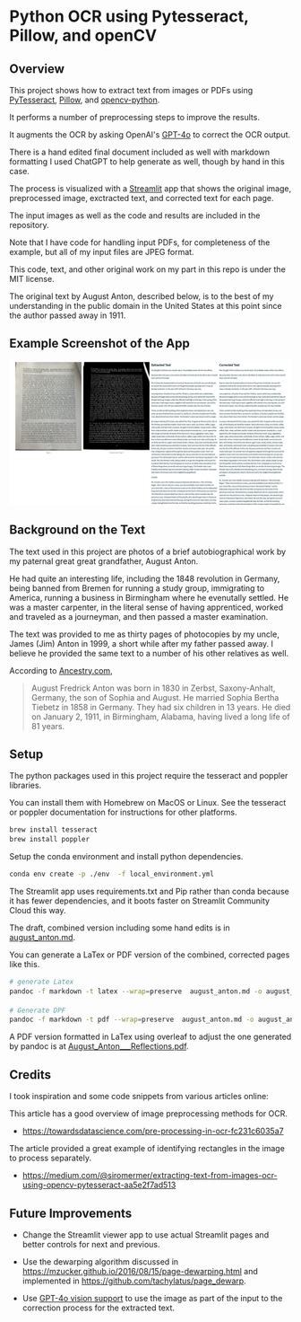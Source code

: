 # Python OCR using Pytesseract, Pillow, and openCV

## Overview

This project shows how to extract text from images or PDFs using [PyTesseract](https://github.com/h/pytesseract), [Pillow](https://python-pillow.org/), and [opencv-python](https://github.com/opencv/opencv-python).

It performs a number of preprocessing steps to improve the results.

It augments the OCR by asking OpenAI's [GPT-4o](https://openai.com/index/hello-gpt-4o/) to correct the OCR output.

There is a hand edited final document included as well with markdown formatting I used ChatGPT to help generate as well, though by hand in this case.

The process is visualized with a [Streamlit](https://streamlit.io) app that shows the original image, preprocessed image, exctracted text, and corrected text for each page.

The input images as well as the code and results are included in the repository.

Note that I have code for handling input PDFs, for completeness of the example, but all of my input files are JPEG format.

This code, text, and other original work on my part in this repo is under the MIT license.

The original text by August Anton, described below, is to the best of my understanding in the public domain in the United States at this point since the author passed away in 1911.

## Example Screenshot of the App

![image-20240714165057654](screenshots/image-20240714165057654.png)


## Background on the Text

The text used in this project are photos of a brief autobiographical work by my paternal great great grandfather, August Anton. 

He had quite an interesting life, including the 1848 revolution in Germany, being banned from Bremen for running a study group, immigrating to America, running a business in Birmingham where he evenutally settled. He was a master carpenter, in the literal sense of having apprenticed, worked and traveled as a journeyman, and then passed a master examination.

The text was provided to me as thirty pages of photocopies by my uncle, James (Jim) Anton in 1999, a short while after my father passed away.  I believe he provided the same text to a number of his other relatives as well.

According to [Ancestry.com](https://www.ancestry.com), 

> August Fredrick Anton was born in 1830 in Zerbst, Saxony-Anhalt,  Germany, the son of Sophia and August. He married Sophia Bertha Tiebetz  in 1858 in Germany. They had six children in 13 years. He died on  January 2, 1911, in Birmingham, Alabama, having lived a long life of 81  years.

## Setup

The python packages used in this project require the tesseract and poppler libraries.

You can install them with Homebrew on MacOS or Linux. See the tesseract or poppler documentation for instructions for other platforms.

```bash
brew install tesseract
brew install poppler
```

Setup the conda environment and install python dependencies.
```bash
conda env create -p ./env  -f local_environment.yml
```

The Streamlit app uses requirements.txt and Pip rather than conda because it has fewer dependencies, and it boots faster on Streamlit Community Cloud this way.

The draft, combined version including some hand edits is in [august_anton.md](august_anton.md).

You can generate a LaTex or PDF version of the combined, corrected pages like this.

```bash
# generate Latex 
pandoc -f markdown -t latex --wrap=preserve  august_anton.md -o august_anton.tex

# Generate DPF
pandoc -f markdown -t pdf --wrap=preserve  august_anton.md -o august_anton.pdf
```

A PDF version formatted in LaTex using overleaf to adjust the one generated by pandoc is at [August_Anton___Reflections.pdf](August_Anton___Reflections.pdf).

## Credits

I took inspiration and some code snippets from various articles online:

This article has a good overview of image preprocessing methods for OCR.

- <https://towardsdatascience.com/pre-processing-in-ocr-fc231c6035a7>

The article provided a great example of identifying rectangles in the image to process separately.

- <https://medium.com/@siromermer/extracting-text-from-images-ocr-using-opencv-pytesseract-aa5e2f7ad513>

## Future Improvements

- Change the Streamlit viewer app to use actual Streamlit pages and better controls for next and previous.

- Use the dewarping algorithm discussed in <https://mzucker.github.io/2016/08/15/page-dewarping.html> and implemented in <https://github.com/tachylatus/page_dewarp>.

- Use [GPT-4o vision support]( https://platform.openai.com/docs/guides/vision) to use the image as part of the input to the correction process for the extracted text.
